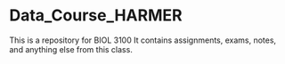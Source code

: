 # Data_Course_HARMER
This is a repository for BIOL 3100
It contains assignments, exams, notes, and anything else from this class.

